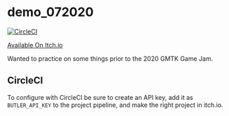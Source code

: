 # demo_072020

[![CircleCI](https://circleci.com/gh/SallySoul/demo_072020.svg?style=svg)](https://app.circleci.com/pipelines/github/SallySoul/demo_072020)

[Available On Itch.io](https://thermalspan.itch.io/demo-072020)

Wanted to practice on some things prior to the 2020 GMTK Game Jam.

## CircleCI

To configure with CircleCI be sure to create an API key, add it as `BUTLER_API_KEY` to the project pipeline, and make the right project in itch.io.
